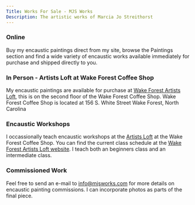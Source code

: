 ```yaml
---
Title: Works For Sale - MJS Works
Description: The artistic works of Marcia Jo Streithorst
---
```


### Online

Buy my encaustic paintings direct from my site, browse the Paintings section and find a wide variety of encaustic works available immediately for purchase and shipped directly to you.

### In Person - Artists Loft at Wake Forest Coffee Shop    

My encaustic paintings are available for purchase at [Wake Forest Artists Loft](http://wfartistsloft.com/), this is on the second floor of the Wake Forest Coffee Shop. Wake Forest Coffee Shop is located at 156 S. White Street Wake Forest, North Carolina 

### Encaustic Workshops

I occassionally teach encaustic workshops at the [Artists Loft](http://wfartistsloft.com/) at the Wake Forest Coffee Shop. You can find the current class schedule at the [Wake Forest Artists Loft website](http://wfartistsloft.com/booking/eventList.php). I teach both an beginners class and an intermediate class.
  
### Commissioned Work

Feel free to send an e-mail to [info@mjsworks.com](mailto:info@mjsworks.com) for more details on encaustic painting commissions. I can incorporate photos as parts of the final piece. 